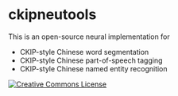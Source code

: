 # ckipneutools

This is an open-source neural implementation for
* CKIP-style Chinese word segmentation
* CKIP-style Chinese part-of-speech tagging
* CKIP-style Chinese named entity recognition

<a rel="license" href="http://creativecommons.org/licenses/by-nc-sa/4.0/"><img alt="Creative Commons License" style="border-width:0" src="https://i.creativecommons.org/l/by-nc-sa/4.0/88x31.png" /></a>
